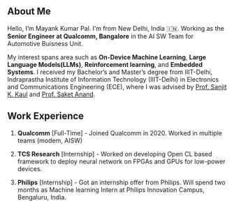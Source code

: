 
## About Me

Hello, I’m Mayank Kumar Pal. I’m from New Delhi, India 🇮🇳. Working as the **Senior Engineer at Qualcomm, Bangalore** in the AI SW Team for Automotive Buisness Unit. 

My interest spans area such as **On-Device Machine Learning**, **Large Language Models(LLMs)**, **Reinforcement learning**, and **Embedded Systems**. I received my Bachelor’s and Master’s degree from IIIT-Delhi, Indraprastha Institute of Information Technology (IIIT-Delhi) in Electronics and Communications Engineering (ECE), where I was advised by [Prof. Sanjit K. Kaul](https://sites.google.com/view/sanjitkkaul/) and [Prof. Saket Anand](https://www.iiitd.edu.in/~anands/).



## Work Experience

1. **Qualcomm** [Full-Time] - Joined Qualcomm in 2020. Worked in multiple teams (modem, AISW)

1. **TCS Research** [Internship] - Worked on developing Open CL based framework to deploy neural network on FPGAs and GPUs for low-power devices.

1. **Philips** [Internship] - Got an internship offer from Philips. Will spend two months as Machine learning Intern at Philips Innovation Campus, Bengaluru, India.
